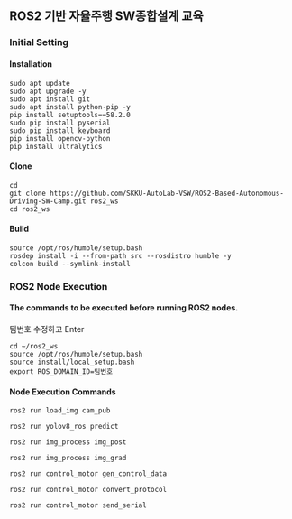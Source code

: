 ## ROS2 기반 자율주행 SW종합설계 교육

### Initial Setting

#### Installation
```
sudo apt update
sudo apt upgrade -y
sudo apt install git
sudo apt install python-pip -y
pip install setuptools==58.2.0
sudo pip install pyserial
sudo pip install keyboard
pip install opencv-python
pip install ultralytics
```
#### Clone
```
cd
git clone https://github.com/SKKU-AutoLab-VSW/ROS2-Based-Autonomous-Driving-SW-Camp.git ros2_ws
cd ros2_ws
```

#### Build
```
source /opt/ros/humble/setup.bash
rosdep install -i --from-path src --rosdistro humble -y
colcon build --symlink-install
```


### ROS2 Node Execution

#### The commands to be executed before running ROS2 nodes.
팀번호 수정하고 Enter
```
cd ~/ros2_ws
source /opt/ros/humble/setup.bash
source install/local_setup.bash
export ROS_DOMAIN_ID=팀번호
```

#### Node Execution Commands
```
ros2 run load_img cam_pub
```
```
ros2 run yolov8_ros predict
```
```
ros2 run img_process img_post
```
```
ros2 run img_process img_grad
```
```
ros2 run control_motor gen_control_data
```
```
ros2 run control_motor convert_protocol
```
```
ros2 run control_motor send_serial 
```




